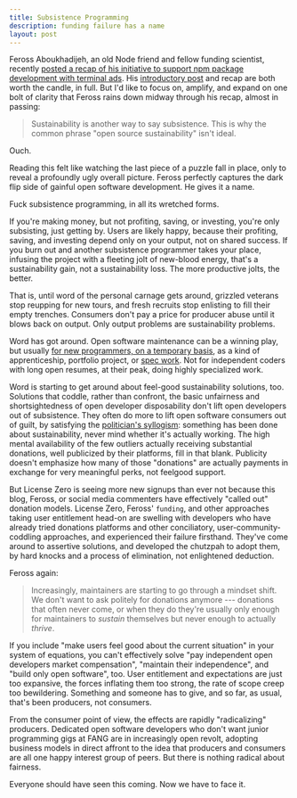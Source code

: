 ```yaml
---
title: Subsistence Programming
description: funding failure has a name
layout: post
---
```


Feross Aboukhadijeh, an old Node friend and fellow funding scientist, recently [posted a recap of his initiative to support npm package development with terminal ads](https://feross.org/funding-experiment-recap/).  His [introductory post](https://feross.org/npm-install-funding/) and recap are both worth the candle, in full.  But I'd like to focus on, amplify, and expand on one bolt of clarity that Feross rains down midway through his recap, almost in passing:

> Sustainability is another way to say subsistence.  This is why the common phrase "open source sustainability" isn't ideal.

Ouch.

Reading this felt like watching the last piece of a puzzle fall in place, only to reveal a profoundly ugly overall picture.  Feross perfectly captures the dark flip side of gainful open software development.  He gives it a name.

Fuck subsistence programming, in all its wretched forms.

If you're making money, but not profiting, saving, or investing, you're only subsisting, just getting by.  Users are likely happy, because their profiting, saving, and investing depend only on your output, not on shared success.  If you burn out and another subsistence programmer takes your place, infusing the project with a fleeting jolt of new-blood energy, that's a sustainability gain, not a sustainability loss.  The more productive jolts, the better.

That is, until word of the personal carnage gets around, grizzled veterans stop reupping for new tours, and fresh recruits stop enlisting to fill their empty trenches.  Consumers don't pay a price for producer abuse until it blows back on output.  Only output problems are sustainability problems.

Word has got around.  Open software maintenance can be a winning play, but usually [for new programmers, on a temporary basis](https://writing.kemitchell.com/2019/06/25/Get-In-Get-Out.html), as a kind of apprenticeship, portfolio project, or [spec work](https://www.nospec.com).  Not for independent coders with long open resumes, at their peak, doing highly specialized work.

Word is starting to get around about feel-good sustainability solutions, too.  Solutions that coddle, rather than confront, the basic unfairness and shortsightedness of open developer disposability don't lift open developers out of subsistence.  They often do more to lift open software consumers out of guilt, by satisfying the [politician's syllogism](http://localhost:4000/2019/09/03/subsistence.html): something has been done about sustainability, never mind whether it's actually working.  The high mental availability of the few outliers actually receiving substantial donations, well publicized by their platforms, fill in that blank.  Publicity doesn't emphasize how many of those "donations" are actually payments in exchange for very meaningful perks, not feelgood support.

But License Zero is seeing more new signups than ever not because this blog, Feross, or social media commenters have effectively "called out" donation models.  License Zero, Feross' `funding`, and other approaches taking user entitlement head-on are swelling with developers who have already tried donations platforms and other conciliatory, user-community-coddling approaches, and experienced their failure firsthand.  They've come around to assertive solutions, and developed the chutzpah to adopt them, by hard knocks and a process of elimination, not enlightened deduction.

Feross again:

> Increasingly, maintainers are starting to go through a mindset shift.  We don't want to ask politely for donations anymore --- donations that often never come, or when they do they're usually only enough for maintainers to _sustain_ themselves but never enough to actually _thrive_.

If you include "make users feel good about the current situation" in your system of equations, you can't effectively solve "pay independent open developers market compensation", "maintain their independence", and "build only open software", too.  User entitlement and expectations are just too expansive, the forces inflating them too strong, the rate of scope creep too bewildering.  Something and someone has to give, and so far, as usual, that's been producers, not consumers.

From the consumer point of view, the effects are rapidly "radicalizing" producers.  Dedicated open software developers who don't want junior programming gigs at FANG are in increasingly open revolt, adopting business models in direct affront to the idea that producers and consumers are all one happy interest group of peers.  But there is nothing radical about fairness.

Everyone should have seen this coming.  Now we have to face it.
